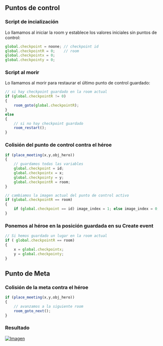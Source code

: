 ## Puntos de control
### Script de incialización
Lo llamamos al iniciar la room y establece los valores iniciales sin puntos de control:
```javascript
global.checkpoint = noone; // checkpoint id
global.checkpointR = 0;    // room
global.checkpointx = 0;
global.checkpointy = 0;
```

### Script al morir
Lo llamamos al morir para restaurar el último punto de control guardado:
```javascript
// si hay checkpoint guardado en la room actual
if (global.checkpointR != 0)
{
    room_goto(global.checkpointR);   
}
else
{
    // si no hay checkpoint guardado 
    room_restart();
}
```

### Colisión del punto de control contra el héroe
```javascript
if (place_meeting(x,y,obj_hero))
{
    // guardamos todas las variables
    global.checkpoint = id;
    global.checkpointx = x;
    global.checkpointy = y;
    global.checkpointR = room;
}

// cambiamos la imagen actual del punto de control activo
if (global.checkpointR == room)
{
    if (global.checkpoint == id) image_index = 1; else image_index = 0;
}
```

### Ponemos al héroe en la posición guardada en su Create event
```javascript
// Si hemos guardado un lugar en la room actual
if ( global.checkpointR == room)
{
    x = global.checkpointx;
    y = global.checkpointy;
}
```

## Punto de Meta
### Colisión de la meta contra el héroe
```javascript
if (place_meeting(x,y,obj_hero))
{
    // avanzamos a la siguiente room
    room_goto_next(); 
}
```

### Resultado
[![Imagen](https://github.com/hcosta/referencia-gml/raw/master/aprendizaje/plataformas/04_puntos_de_control_y_meta.gmx/captura.jpg)](https://github.com/hcosta/referencia-gml/raw/master/aprendizaje/plataformas/04_puntos_de_control_y_meta.gmx/captura.jpg)